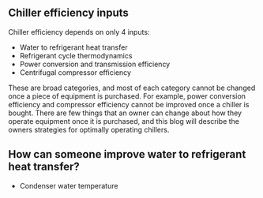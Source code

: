 ## Chiller efficiency inputs
Chiller efficiency depends on only 4 inputs:
* Water to refrigerant heat transfer
* Refrigerant cycle thermodynamics
* Power conversion and transmission efficiency
* Centrifugal compressor efficiency

These are broad categories, and most of each category cannot be changed once a piece of equipment is purchased. For example, power conversion efficiency and compressor efficiency cannot be improved once a chiller is bought. There are few things that an owner can change about how they operate equipment once it is purchased, and this blog will describe the owners strategies for optimally operating chillers.

## How can someone improve water to refrigerant heat transfer?
* Condenser water temperature
